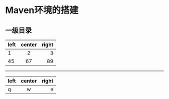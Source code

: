 # Maven环境的搭建

## 一级目录

| left | center | right |
| :--- | :----: | ----: |
| 1    |   2    |     3 |
| 45   |   67   |    89 |

---

| left | center | right |
| :--- | :----: | ----: |
| q    |   w    |     e |
